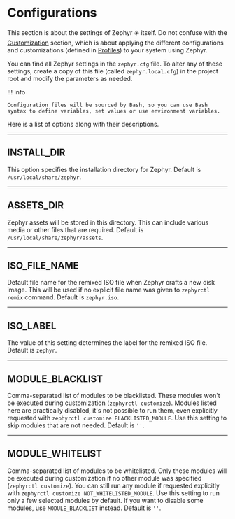 # Configurations

This section is about the settings of Zephyr :eight_spoked_asterisk: itself.
Do not confuse with the [Customization](../customize.md) section, which is about applying the different configurations and customizations (defined in [Profiles](../profiles.md)) to your system using Zephyr.

You can find all Zephyr settings in the `zephyr.cfg` file.
To alter any of these settings, create a copy of this file (called `zephyr.local.cfg`) in the project root and modify the parameters as needed.

!!! info

    Configuration files will be sourced by Bash, so you can use Bash syntax to define variables, set values or use environment variables.

Here is a list of options along with their descriptions.

---

## INSTALL_DIR

This option specifies the installation directory for Zephyr. Default is `/usr/local/share/zephyr`.

---

## ASSETS_DIR

Zephyr assets will be stored in this directory.
This can include various media or other files that are required. Default is `/usr/local/share/zephyr/assets`.

---

## ISO_FILE_NAME

Default file name for the remixed ISO file when Zephyr crafts a new disk image.
This will be used if no explicit file name was given to `zephyrctl remix` command. Default is `zephyr.iso`.

---

## ISO_LABEL

The value of this setting determines the label for the remixed ISO file. Default is `zephyr`.

---

## MODULE_BLACKLIST

Comma-separated list of modules to be blacklisted. These modules won't be executed during customization (`zephyrctl customize`).
Modules listed here are practically disabled, it's not possible to run them, even explicitly requested with `zephyrctl customize BLACKLISTED_MODULE`.
Use this setting to skip modules that are not needed.
Default is `''`.

---

## MODULE_WHITELIST

Comma-separated list of modules to be whitelisted. Only these modules will be executed during customization if no other module was specified (`zephyrctl customize`).
You can still run any module if requested explicitly with `zephyrctl customize NOT_WHITELISTED_MODULE`.
Use this setting to run only a few selected modules by default. If you want to disable some modules, use `MODULE_BLACKLIST` instead.
Default is `''`.
